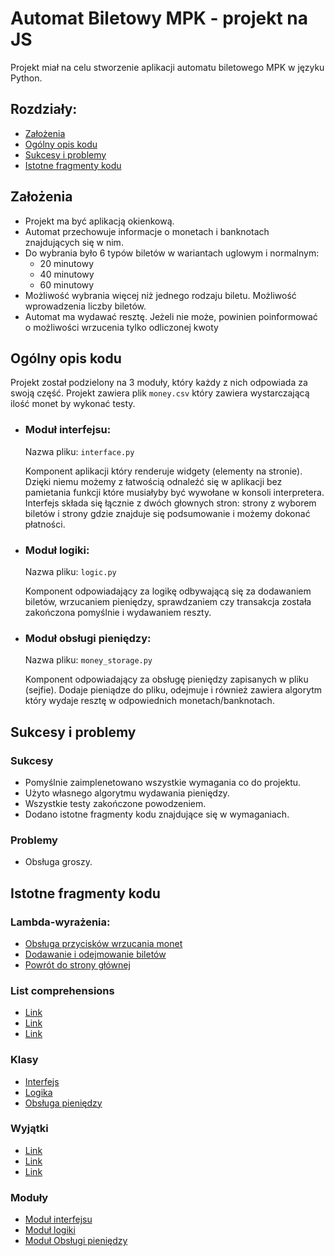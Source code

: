 # Automat Biletowy MPK - projekt na JS

Projekt miał na celu stworzenie aplikacji automatu biletowego MPK w języku Python. 

## Rozdziały:
* [Założenia](#założenia)
* [Ogólny opis kodu](#ogólny-opis-kodu)
* [Sukcesy i problemy](#sukcesy-i-problemy)
* [Istotne fragmenty kodu](#istotne-fragmenty-kodu)

## Założenia
* Projekt ma być aplikacją okienkową.
* Automat przechowuje informacje o monetach i banknotach znajdujących się w nim.
* Do wybrania było 6 typów biletów w wariantach uglowym i normalnym:
    * 20 minutowy
    * 40 minutowy
    * 60 minutowy
* Możliwość wybrania więcej niż jednego rodzaju biletu. Możliwość wprowadzenia liczby biletów.
* Automat ma wydawać resztę. Jeżeli nie może, powinien poinformować o możliwości wrzucenia tylko odliczonej kwoty

## Ogólny opis kodu
Projekt został podzielony na 3 moduły, który każdy z nich odpowiada za swoją część. Projekt zawiera plik `money.csv` który zawiera wystarczającą ilość monet by wykonać testy. 
* ### Moduł interfejsu:
    Nazwa pliku: `interface.py`
    
    Komponent aplikacji który renderuje widgety (elementy na stronie). Dzięki niemu możemy z łatwością odnaleźć się w aplikacji bez pamietania funkcji które musiałyby być wywołane w konsoli interpretera. Interfejs składa się łącznie z dwóch głownych stron: strony z wyborem biletów i strony gdzie znajduje się podsumowanie i możemy dokonać płatności.
* ### Moduł logiki:
    Nazwa pliku: `logic.py`

    Komponent odpowiadający za logikę odbywającą się za dodawaniem biletów, wrzucaniem pieniędzy, sprawdzaniem czy transakcja została zakończona pomyślnie i wydawaniem reszty.

* ### Moduł obsługi pieniędzy:
    Nazwa pliku: `money_storage.py`

    Komponent odpowiadający za obsługę pieniędzy zapisanych w pliku (sejfie). Dodaje pieniądze do pliku, odejmuje i również zawiera algorytm który wydaje resztę w odpowiednich monetach/banknotach.

## Sukcesy i problemy
### Sukcesy
* Pomyślnie zaimplenetowano wszystkie wymagania co do projektu. 
* Użyto własnego algorytmu wydawania pieniędzy.
* Wszystkie testy zakończone powodzeniem.
* Dodano istotne fragmenty kodu znajdujące się w wymaganiach.
### Problemy
* Obsługa groszy.

## Istotne fragmenty kodu
### Lambda-wyrażenia:
* [Obsługa przycisków wrzucania monet](https://github.com/Skydem/automat-biletowy-mpk/blob/bb03119df47fdf52e92f35707688318f31744bbf/interface.py#L142)
* [Dodawanie i odejmowanie biletów](https://github.com/Skydem/automat-biletowy-mpk/blob/bb03119df47fdf52e92f35707688318f31744bbf/interface.py#L114-L115)
* [Powrót do strony głównej](https://github.com/Skydem/automat-biletowy-mpk/blob/bb03119df47fdf52e92f35707688318f31744bbf/interface.py#L149)
### List comprehensions
* [Link](https://github.com/Skydem/automat-biletowy-mpk/blob/bb03119df47fdf52e92f35707688318f31744bbf/logic.py#L10)
* [Link](https://github.com/Skydem/automat-biletowy-mpk/blob/bb03119df47fdf52e92f35707688318f31744bbf/money_storage.py#L68)
* [Link](https://github.com/Skydem/automat-biletowy-mpk/blob/bb03119df47fdf52e92f35707688318f31744bbf/money_storage.py#L106)
### Klasy
* [Interfejs](https://github.com/Skydem/automat-biletowy-mpk/blob/bb03119df47fdf52e92f35707688318f31744bbf/interface.py#L10)
* [Logika](https://github.com/Skydem/automat-biletowy-mpk/blob/bb03119df47fdf52e92f35707688318f31744bbf/logic.py#L5)
* [Obsługa pieniędzy](https://github.com/Skydem/automat-biletowy-mpk/blob/bb03119df47fdf52e92f35707688318f31744bbf/money_storage.py#L4)
### Wyjątki
* [Link](https://github.com/Skydem/automat-biletowy-mpk/blob/bb03119df47fdf52e92f35707688318f31744bbf/logic.py#L63)
* [Link](https://github.com/Skydem/automat-biletowy-mpk/blob/bb03119df47fdf52e92f35707688318f31744bbf/money_storage.py#L11)
* [Link](https://github.com/Skydem/automat-biletowy-mpk/blob/bb03119df47fdf52e92f35707688318f31744bbf/money_storage.py#L41)

### Moduły
* [Moduł interfejsu](https://github.com/Skydem/automat-biletowy-mpk/blob/bb03119df47fdf52e92f35707688318f31744bbf/interface.py)
* [Moduł logiki](https://github.com/Skydem/automat-biletowy-mpk/blob/bb03119df47fdf52e92f35707688318f31744bbf/logic.py)
* [Moduł Obsługi pieniędzy](https://github.com/Skydem/automat-biletowy-mpk/blob/bb03119df47fdf52e92f35707688318f31744bbf/money_storage.py)
